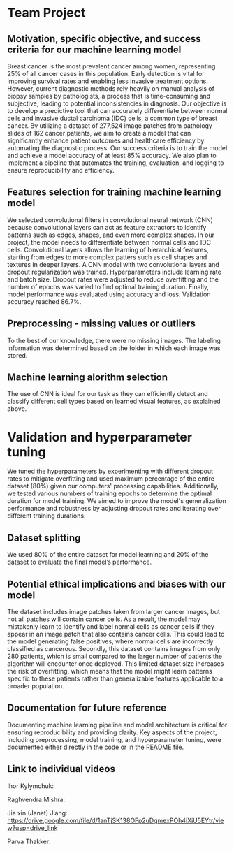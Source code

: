 # Team Project

## Motivation, specific objective, and success criteria for our machine learning model
Breast cancer is the most prevalent cancer among women, representing 25% of all cancer cases in this population. Early detection is vital for improving survival rates and enabling less invasive treatment options. However, current diagnostic methods rely heavily on manual analysis of biopsy samples by pathologists, a process that is time-consuming and subjective, leading to potential inconsistencies in diagnosis.
Our objective is to develop a predictive tool that can accurately differentiate between normal cells and invasive ductal carcinoma (IDC) cells, a common type of breast cancer. By utilizing a dataset of 277,524 image patches from pathology slides of 162 cancer patients, we aim to create a model that can significantly enhance patient outcomes and healthcare efficiency by automating the diagnostic process.
Our success criteria is to train the model and achieve a model accuracy of at least 85% accuracy. We also plan to implement a pipeline that automates the training, evaluation, and logging to ensure reproducibility and efficiency. 

## Features selection for training machine learning model 
We selected convolutional filters in convolutional neural network (CNN) because convolutional layers can act as feature extractors to identify patterns such as edges, shapes, and even more complex shapes. 
In our project, the model needs to differentiate between normal cells and IDC cells. Convolutional layers allows the learning of hierarchical features, starting from edges to more complex patters such as cell shapes and textures in deeper layers. A CNN model with two convolutional layers and dropout regularization was trained. Hyperparameters include learning rate and batch size. Dropout rates were adjusted to reduce overfitting and the number of epochs was varied to find optimal training duration. 
Finally, model performance was evaluated using accuracy and loss. Validation accuracy reached 86.7%. 

## Preprocessing - missing values or outliers 
To the best of our knowledge, there were no missing images. The labeling information was determined based on the folder in which each image was stored.

## Machine learning alorithm selection 
The use of CNN is ideal for our task as they can efficiently detect and classify different cell types based on learned visual features, as explained above. 

# Validation and hyperparameter tuning 
We tuned the hyperparameters by experimenting with different dropout rates to mitigate overfitting and used maximum percentage of the entire dataset (80%) given our computers' processing capabilities. Additionally, we tested various numbers of training epochs to determine the optimal duration for model training. We aimed to improve the model's generalization performance and robustness by adjusting dropout rates and iterating over different training durations. 

## Dataset splitting 
We used 80% of the entire dataset for model learning and 20% of the dataset to evaluate the final model’s performance. 

## Potential ethical implications and biases with our model
The dataset includes image patches taken from larger cancer images, but not all patches will contain cancer cells. As a result, the model may mistakenly learn to identify and label normal cells as cancer cells if they appear in an image patch that also contains cancer cells. This could lead to the model generating false positives, where normal cells are incorrectly classified as cancerous.
Secondly, this dataset contains images from only 280 patients, which is small compared to the larger number of patients the algorithm will encounter once deployed. This limited dataset size increases the risk of overfitting, which means that the model might learn patterns specific to these patients rather than generalizable features applicable to a broader population. 

## Documentation for future reference 
Documenting machine learning pipeline and model architecture is critical for ensuring reproducibility and providing clarity. Key aspects of the project, including preprocessing, model training, and hyperparameter tuning, were documented either directly in the code or in the README file.

## Link to individual videos
Ihor Kylymchuk: 

Raghvendra Mishra: 

Jia xin (Janet) Jiang: https://drive.google.com/file/d/1anTjSK138OFp2uDgmexPOh4iXjU5EYtr/view?usp=drive_link

Parva Thakker: 